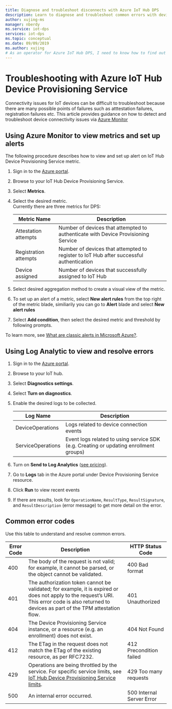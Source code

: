 ```yaml
---
title: Diagnose and troubleshoot disconnects with Azure IoT Hub DPS
description: Learn to diagnose and troubleshoot common errors with device connectivity for Azure IoT Hub DPS
author: xujing-ms
manager: nberdy
ms.service: iot-dps
services: iot-dps
ms.topic: conceptual
ms.date: 09/09/2019
ms.author: xujing
# As an operator for Azure IoT Hub DPS, I need to know how to find out when devices are disconnecting unexpectedly and troubleshoot resolve those issues right away
---
```

# Troubleshooting with Azure IoT Hub Device Provisioning Service

Connectivity issues for IoT devices can be difficult to troubleshoot because there are many possible points of failures such as atttestation failures, registration failures etc. This article provides guidance on how to detect and troubleshoot device connectivity issues via [Azure Monitor](https://docs.microsoft.com/azure/azure-monitor/overview)

## Using Azure Monitor to view metrics and set up alerts

The following procedure describes how to view and set up alert on IoT Hub Device Provisioning Service metric. 

1. Sign in to the [Azure portal](https://portal.azure.com).

2. Browse to your IoT Hub Device Provisioning Service.

3. Select **Metrics**.

4. Select the desired metric. 
   <br>Currently there are three metrics for DPS:</br>

    | Metric Name | Description |
    |-------|------------|
    | Attestation attempts | Number of devices that attempted to authenticate with Device Provisioning Service|
    | Registration attempts | Number of devices that attempted to register to IoT Hub after successful authentication|
    | Device assigned | Number of devices that successfully assigned to IoT Hub|

5. Select desired aggregation method to create a visual view of the metric. 

6. To set up an alert of a metric, select **New alert rules** from the top right of the metric blade, similiarily you can go to **Alert** blade and select **New alert rules**

7. Select **Add condition**, then select the desired metric and threshold by following prompts.

To learn more, see [What are classic alerts in Microsoft Azure?](../azure-monitor/platform/alerts-overview.md).

## Using Log Analytic to view and resolve errors

1. Sign in to the [Azure portal](https://portal.azure.com).

2. Browse to your IoT hub.

3. Select **Diagnostics settings**.

4. Select **Turn on diagnostics**.

5. Enable the desired logs to be collected.

    | Log Name | Description |
    |-------|------------|
    | DeviceOperations | Logs related to device connection events |
    | ServiceOperations | Event logs related to using service SDK (e.g. Creating or updating enrollment groups)|

6. Turn on **Send to Log Analytics** ([see pricing](https://azure.microsoft.com/pricing/details/log-analytics/)). 

7. Go to **Logs** tab in the Azure portal under Device Provisioning Service resource.

8. Click **Run** to view recent events

9. If there are results, look for `OperationName`, `ResultType`, `ResultSignature`, and `ResultDescription` (error message) to get more detail on the error.


## Common error codes
Use this table to understand and resolve common errors.

| Error Code| Description | HTTP Status Code |
|-------|------------|------------|
| 400 | The body of the request is not valid; for example, it cannot be parsed, or the object cannot be validated.| 400 Bad format |
| 401 | The authorization token cannot be validated; for example, it is expired or does not apply to the request’s URI. This error code is also returned to devices as part of the TPM attestation flow. | 401 Unauthorized|
| 404 | The Device Provisioning Service instance, or a resource (e.g. an enrollment) does not exist. |404 Not Found |
| 412 | The ETag in the request does not match the ETag of the existing resource, as per RFC7232. | 412 Precondition failed |
| 429 | Operations are being throttled by the service. For specific service limits, see [IoT Hub Device Provisioning Service limits](https://docs.microsoft.com/azure/azure-subscription-service-limits#iot-hub-device-provisioning-service-limits). | 429 Too many requests |
| 500 | An internal error occurred. | 500 Internal Server Error|
